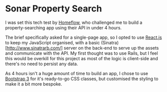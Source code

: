 # Sonar Property Search

I was set this tech test by [Homeflow](http://www.homeflow.co.uk), who challenged me to build a property-searching app using their API in under 4 hours.

The brief specifically asked for a single-page app, so I opted to use [React.js](https://facebook.github.io/react/) to keep my JavaScript organised, with a basic (Sinatra)[http://www.sinatrarb.com/] server on the back-end to serve up the assets and communicate with the API. My first thought was to use Rails, but I feel this would be overkill for this project as most of the logic is client-side and there's no need to persist any data.

As 4 hours isn't a huge amount of time to build an app, I chose to use [Bootstrap 3](http://getbootstrap.com/) for it's ready-to-go CSS classes, but customised the styling to make it a bit more bespoke.
